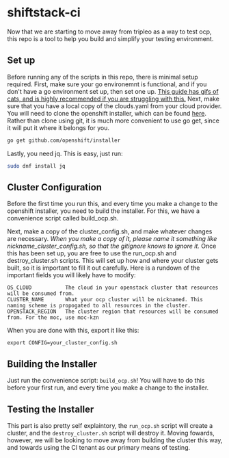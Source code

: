 # shiftstack-ci
Now that we are starting to move away from tripleo as a way to test ocp, this repo is a tool to help you build and simplify your testing environment.

## Set up
Before running any of the scripts in this repo, there is minimal setup required. First, make sure your go environemnt is functional, and if you don't have a go environment set up, then set one up. [This guide has gifs of cats, and is highly recommended if you are struggling with this.](https://medium.com/@fsufitch/go-environment-setup-minus-the-insanity-b872f34351c8) Next, make sure that you have a local copy of the clouds.yaml from your cloud provider. You will need to clone the openshift installer, which can be found [here](http://github.com/openshift/installer). Rather than clone using git, it is much more convenient to use go get, since it will put it where it belongs for you.

```bash
go get github.com/openshift/installer
```

Lastly, you need jq. This is easy, just run:

```bash
sudo dnf install jq
```

## Cluster Configuration
Before the first time you run this, and every time you make a change to the openshift installer, you need to build the installer. For this, we have a convenience script called build_ocp.sh.

Next, make a copy of the cluster_config.sh, and make whatever changes are necessary. *When you make a copy of it, please name it something like nickname_cluster_config.sh, so that the gitignore knows to ignore it.* Once this has been set up, you are free to use the run_ocp.sh and destroy_cluster.sh scripts. This will set up how and where your cluster gets built, so it is important to fill it out carefully. Here is a rundown of the important fields you will likely have to modify:

```
OS_CLOUD           The cloud in your openstack cluster that resources will be consumed from.
CLUSTER_NAME       What your ocp cluster will be nicknamed. This naming scheme is propogated to all resources in the cluster.
OPENSTACK_REGION   The cluster region that resources will be consumed from. For the moc, use moc-kzn
```

When you are done with this, export it like this:

```
export CONFIG=your_cluster_config.sh
```

## Building the Installer
Just run the convenience script: `build_ocp.sh`! You will have to do this before your first run, and every time you make a change to the installer. 

## Testing the Installer
This part is also pretty self explaintory, the `run_ocp.sh` script will create a cluster, and the `destroy_cluster.sh` script will destroy it. Moving fowards, however, we will be looking to move away from building the cluster this way, and towards using the CI tenant as our primary means of testing.
